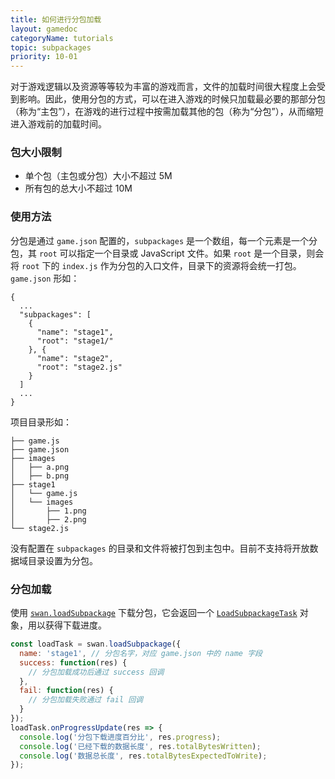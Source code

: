 ```yaml
---
title: 如何进行分包加载
layout: gamedoc
categoryName: tutorials
topic: subpackages
priority: 10-01
---
```



对于游戏逻辑以及资源等等较为丰富的游戏而言，文件的加载时间很大程度上会受到影响。因此，使用分包的方式，可以在进入游戏的时候只加载最必要的那部分包（称为“主包”），在游戏的进行过程中按需加载其他的包（称为“分包”），从而缩短进入游戏前的加载时间。

### 包大小限制

- 单个包（主包或分包）大小不超过 5M
- 所有包的总大小不超过 10M

### 使用方法

分包是通过 `game.json` 配置的，`subpackages` 是一个数组，每一个元素是一个分包，其 `root` 可以指定一个目录或 JavaScript 文件。如果 `root` 是一个目录，则会将 `root` 下的 `index.js` 作为分包的入口文件，目录下的资源将会统一打包。
`game.json` 形如：

```
{
  ...
  "subpackages": [
    {
      "name": "stage1",
      "root": "stage1/"
    }, {
      "name": "stage2",
      "root": "stage2.js"
    }
  ]
  ...
}
```

项目目录形如：

```
├── game.js
├── game.json
├── images
│   ├── a.png
│   ├── b.png
├── stage1
│   └── game.js
│   └── images
│       ├── 1.png
│       ├── 2.png
└── stage2.js
```

没有配置在 `subpackages` 的目录和文件将被打包到主包中。目前不支持将开放数据域目录设置为分包。

### 分包加载

使用 [`swan.loadSubpackage`](/api/subpackages/loadSubpackage/) 下载分包，它会返回一个 [`LoadSubpackageTask`](/api/subpackages/loadSubpackageTask/) 对象，用以获得下载进度。

```js
const loadTask = swan.loadSubpackage({
  name: 'stage1', // 分包名字，对应 game.json 中的 name 字段
  success: function(res) {
    // 分包加载成功后通过 success 回调
  },
  fail: function(res) {
    // 分包加载失败通过 fail 回调
  }
});
loadTask.onProgressUpdate(res => {
  console.log('分包下载进度百分比', res.progress);
  console.log('已经下载的数据长度', res.totalBytesWritten);
  console.log('数据总长度', res.totalBytesExpectedToWrite);
});
```
